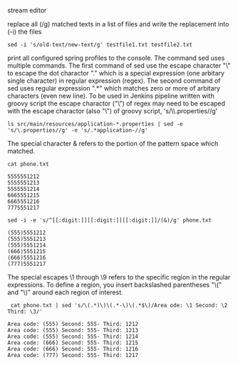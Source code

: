 stream editor

replace all (/g) matched texts in a list of files and write the replacement into (-i) the files
```
sed -i 's/old-text/new-text/g' testfile1.txt testfile2.txt
```

print all configured spring profiles to the console. The command sed uses multiple commands. The first command of sed use the escape character "\\" to escape the dot charactor "." which is a special expression (one arbitary single character) in regular expression (regex). The second command of sed uses regular expression ".*" which matches zero or more of arbitary characters (even new line). To be used in Jenkins pipeline written with groovy script the escape charactor ("\\") of regex may need to be escaped with the escape charactor (also "\\") of groovy script, 's/\\\\.properties//g'
```
ls src/main/resources/application-*.properties | sed -e 's/\.properties//g' -e 's/.*application-//g'
```

The special character & refers to the portion of the pattern space which matched.

```
cat phone.txt

5555551212
5555551213
5555551214
6665551215
6665551216
7775551217

sed -i -e 's/^[[:digit:]][[:digit:]][[:digit:]]/(&)/g' phone.txt

(555)5551212
(555)5551213
(555)5551214
(666)5551215
(666)5551216
(777)5551217

```

The special escapes \\1 through \\9 refers to the specific region in the regular expressions. To define a region, you insert backslashed parentheses "\\(" and "\\)" around each region of interest.
```
 cat phone.txt | sed 's/\(.*)\)\(.*-\)\(.*$\)/Area ode: \1 Second: \2 Third: \3/' 
 
Area code: (555) Second: 555- Third: 1212 
Area code: (555) Second: 555- Third: 1213 
Area code: (555) Second: 555- Third: 1214 
Area code: (666) Second: 555- Third: 1215 
Area code: (666) Second: 555- Third: 1216 
Area code: (777) Second: 555- Third: 1217
```
